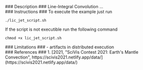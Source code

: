 <div id="description" outline_label="Description" outline_indent="0" markdown="1">
### Description ###
Line-Integral Convolution ...

</div>
<div id="instructions" outline_label="Instructions" outline_indent="0" markdown="1">
### Instructions ###
To execute the example just run

```
./lic_jet_script.sh
```

If the script is not executible run the following command

```
chmod +x lic_jet_script.sh
```

</div>
<div id="limitations" outline_label="Limitations" outline_indent="0" markdown="1">
### Limitations ###
- artifacts in distributed execution

</div>
<div id="references" outline_label="References" outline_indent="0" markdown="1">
### References ###
1. [<span id="reference_dataset">2021, "SciVis Contest 2021: Earth's Mantle Convection", https://scivis2021.netlify.app/data/</span>](https://scivis2021.netlify.app/data/)

</div>